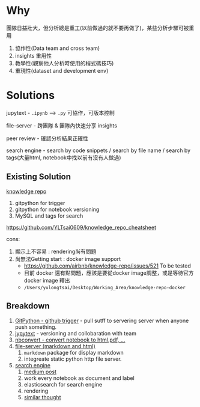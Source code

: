 # Why

團隊日益壯大，但分析總是重工(以前做過的就不要再做了)，某些分析步驟可被重用

1. 協作性(Data team and cross team)
2. insights 重用性
3. 教學性(觀察他人分析時使用的程式碼技巧)
4. 重現性(dataset and development env)

# Solutions

jupytext - `.ipynb` --> `.py` 可協作，可版本控制

file-server - 跨團隊 & 團隊內快速分享 insights

peer review - 確認分析結果正確性

search engine - search by code snippets / search by file name / search by tags(大量html, notebook中找以前有沒有人做過)

## Existing Solution

[knowledge repo](https://github.com/airbnb/knowledge-repo)

1. gitpython for trigger
2. gitpython for notebook versioning
3. MySQL and tags for search


https://github.com/YLTsai0609/knowledge_repo_cheatsheet


cons:

1. 顯示上不容易 : rendering尚有問題
2. 尚無法Getting start : docker image support
   * https://github.com/airbnb/knowledge-repo/issues/521 To be tested
   * 目前 docker 還有點問題，應該是要從docker image調整，或是等待官方docker image 釋出
   * `/Users/yulongtsai/Desktop/Working_Area/knowledge-repo-docker`
## Breakdown

1. [GitPython - github trigger](https://github.com/gitpython-developers/GitPython) - pull sutff to servering server when anyone push something.
2. [jypytext](https://github.com/mwouts/jupytext) - versioning and collobaration with team
3. [nbconvert - convert notebook to html,pdf, ...](https://github.com/jupyter/nbconvert)
4. [file-server (markdown and html)](https://github.com/YLTsai0609/ReadEm)
   1. `markdown` package for display markdown
   2. integreate static python http file server.
5. [search engine](https://github.com/quiltdata/t4)
   1. [medium post](https://blog.quiltdata.com/find-your-jupyter-notebooks-with-elasticsearch-1fe300c1cd0f)
   2. work every notebook as document and label
   3. elasticsearch for search engine
   4. rendering
   5. [similar thought](https://blog.ouseful.info/2018/05/22/more-thoughts-on-jupyter-notebook-search/)
